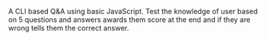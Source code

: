 A CLI based Q&A using basic JavaScript.
Test the knowledge of user based on 5 questions and answers awards them score at the end and if they are wrong tells them the correct answer.